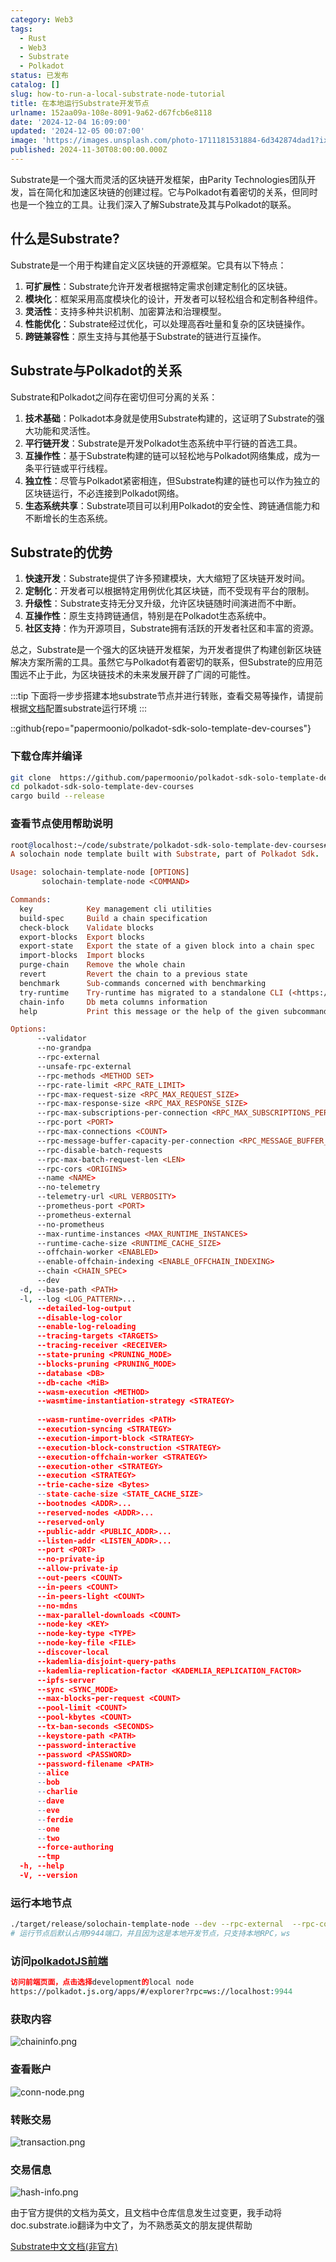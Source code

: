 ```yaml
---
category: Web3
tags:
  - Rust
  - Web3
  - Substrate
  - Polkadot
status: 已发布
catalog: []
slug: how-to-run-a-local-substrate-node-tutorial
title: 在本地运行Substrate开发节点
urlname: 152aa09a-108e-8091-9a62-d67fcb6e8118
date: '2024-12-04 16:09:00'
updated: '2024-12-05 00:07:00'
image: 'https://images.unsplash.com/photo-1711181531884-6d342874dad1?ixlib=rb-4.0.3&q=85&fm=jpg&crop=entropy&cs=srgb'
published: 2024-11-30T08:00:00.000Z
---
```


Substrate是一个强大而灵活的区块链开发框架，由Parity Technologies团队开发，旨在简化和加速区块链的创建过程。它与Polkadot有着密切的关系，但同时也是一个独立的工具。让我们深入了解Substrate及其与Polkadot的联系。


## 什么是Substrate?


Substrate是一个用于构建自定义区块链的开源框架。它具有以下特点：

1. **可扩展性**：Substrate允许开发者根据特定需求创建定制化的区块链。
2. **模块化**：框架采用高度模块化的设计，开发者可以轻松组合和定制各种组件。
3. **灵活性**：支持多种共识机制、加密算法和治理模型。
4. **性能优化**：Substrate经过优化，可以处理高吞吐量和复杂的区块链操作。
5. **跨链兼容性**：原生支持与其他基于Substrate的链进行互操作。

## Substrate与Polkadot的关系


Substrate和Polkadot之间存在密切但可分离的关系：

1. **技术基础**：Polkadot本身就是使用Substrate构建的，这证明了Substrate的强大功能和灵活性。
2. **平行链开发**：Substrate是开发Polkadot生态系统中平行链的首选工具。
3. **互操作性**：基于Substrate构建的链可以轻松地与Polkadot网络集成，成为一条平行链或平行线程。
4. **独立性**：尽管与Polkadot紧密相连，但Substrate构建的链也可以作为独立的区块链运行，不必连接到Polkadot网络。
5. **生态系统共享**：Substrate项目可以利用Polkadot的安全性、跨链通信能力和不断增长的生态系统。

## Substrate的优势

1. **快速开发**：Substrate提供了许多预建模块，大大缩短了区块链开发时间。
2. **定制化**：开发者可以根据特定用例优化其区块链，而不受现有平台的限制。
3. **升级性**：Substrate支持无分叉升级，允许区块链随时间演进而不中断。
4. **互操作性**：原生支持跨链通信，特别是在Polkadot生态系统中。
5. **社区支持**：作为开源项目，Substrate拥有活跃的开发者社区和丰富的资源。

总之，Substrate是一个强大的区块链开发框架，为开发者提供了构建创新区块链解决方案所需的工具。虽然它与Polkadot有着密切的联系，但Substrate的应用范围远不止于此，为区块链技术的未来发展开辟了广阔的可能性。


:::tip
下面将一步步搭建本地substrate节点并进行转账，查看交易等操作，请提前根据[文档](https://substrate-docs.pages.dev/en/install/macos/?mode=light)配置substrate运行环境
:::


::github{repo="papermoonio/polkadot-sdk-solo-template-dev-courses"}


### 下载仓库并编译


```bash
git clone  https://github.com/papermoonio/polkadot-sdk-solo-template-dev-courses 
cd polkadot-sdk-solo-template-dev-courses
cargo build --release
```


### 查看节点使用帮助说明


```prolog
root@localhost:~/code/substrate/polkadot-sdk-solo-template-dev-courses# ./target/release/solochain-template-node -h
A solochain node template built with Substrate, part of Polkadot Sdk.

Usage: solochain-template-node [OPTIONS]
       solochain-template-node <COMMAND>

Commands:
  key            Key management cli utilities
  build-spec     Build a chain specification
  check-block    Validate blocks
  export-blocks  Export blocks
  export-state   Export the state of a given block into a chain spec
  import-blocks  Import blocks
  purge-chain    Remove the whole chain
  revert         Revert the chain to a previous state
  benchmark      Sub-commands concerned with benchmarking
  try-runtime    Try-runtime has migrated to a standalone CLI (<https://github.com/paritytech/try-runtime-cli>). The subcommand exists as a stub and deprecation notice. It will be removed entirely some time after January 2024
  chain-info     Db meta columns information
  help           Print this message or the help of the given subcommand(s)

Options:
      --validator                                                                                Enable validator mode
      --no-grandpa                                                                               Disable GRANDPA
      --rpc-external                                                                             Listen to all RPC interfaces (default: local)
      --unsafe-rpc-external                                                                      Listen to all RPC interfaces
      --rpc-methods <METHOD SET>                                                                 RPC methods to expose. [default: auto] [possible values: auto, safe, unsafe]
      --rpc-rate-limit <RPC_RATE_LIMIT>                                                          RPC rate limiting (calls/minute) for each connection
      --rpc-max-request-size <RPC_MAX_REQUEST_SIZE>                                              Set the maximum RPC request payload size for both HTTP and WS in megabytes [default: 15]
      --rpc-max-response-size <RPC_MAX_RESPONSE_SIZE>                                            Set the maximum RPC response payload size for both HTTP and WS in megabytes [default: 15]
      --rpc-max-subscriptions-per-connection <RPC_MAX_SUBSCRIPTIONS_PER_CONNECTION>              Set the maximum concurrent subscriptions per connection [default: 1024]
      --rpc-port <PORT>                                                                          Specify JSON-RPC server TCP port
      --rpc-max-connections <COUNT>                                                              Maximum number of RPC server connections [default: 100]
      --rpc-message-buffer-capacity-per-connection <RPC_MESSAGE_BUFFER_CAPACITY_PER_CONNECTION>  The number of messages the RPC server is allowed to keep in memory [default: 64]
      --rpc-disable-batch-requests                                                               Disable RPC batch requests
      --rpc-max-batch-request-len <LEN>                                                          Limit the max length per RPC batch request
      --rpc-cors <ORIGINS>                                                                       Specify browser *origins* allowed to access the HTTP & WS RPC servers
      --name <NAME>                                                                              The human-readable name for this node
      --no-telemetry                                                                             Disable connecting to the Substrate telemetry server
      --telemetry-url <URL VERBOSITY>                                                            The URL of the telemetry server to connect to
      --prometheus-port <PORT>                                                                   Specify Prometheus exporter TCP Port
      --prometheus-external                                                                      Expose Prometheus exporter on all interfaces
      --no-prometheus                                                                            Do not expose a Prometheus exporter endpoint
      --max-runtime-instances <MAX_RUNTIME_INSTANCES>                                            The size of the instances cache for each runtime [max: 32] [default: 8]
      --runtime-cache-size <RUNTIME_CACHE_SIZE>                                                  Maximum number of different runtimes that can be cached [default: 2]
      --offchain-worker <ENABLED>                                                                Execute offchain workers on every block [default: when-authority] [possible values: always, never, when-authority]
      --enable-offchain-indexing <ENABLE_OFFCHAIN_INDEXING>                                      Enable offchain indexing API [default: false] [possible values: true, false]
      --chain <CHAIN_SPEC>                                                                       Specify the chain specification
      --dev                                                                                      Specify the development chain
  -d, --base-path <PATH>                                                                         Specify custom base path
  -l, --log <LOG_PATTERN>...                                                                     Sets a custom logging filter (syntax: `<target>=<level>`)
      --detailed-log-output                                                                      Enable detailed log output
      --disable-log-color                                                                        Disable log color output
      --enable-log-reloading                                                                     Enable feature to dynamically update and reload the log filter
      --tracing-targets <TARGETS>                                                                Sets a custom profiling filter
      --tracing-receiver <RECEIVER>                                                              Receiver to process tracing messages [default: log] [possible values: log]
      --state-pruning <PRUNING_MODE>                                                             Specify the state pruning mode
      --blocks-pruning <PRUNING_MODE>                                                            Specify the blocks pruning mode [default: archive-canonical]
      --database <DB>                                                                            Select database backend to use [possible values: rocksdb, paritydb, auto, paritydb-experimental]
      --db-cache <MiB>                                                                           Limit the memory the database cache can use
      --wasm-execution <METHOD>                                                                  Method for executing Wasm runtime code [default: compiled] [possible values: interpreted-i-know-what-i-do, compiled]
      --wasmtime-instantiation-strategy <STRATEGY>                                               The WASM instantiation method to use [default: pooling-copy-on-write] [possible values: pooling-copy-on-write, recreate-instance-copy-on-write, pooling,
                                                                                                 recreate-instance]
      --wasm-runtime-overrides <PATH>                                                            Specify the path where local WASM runtimes are stored
      --execution-syncing <STRATEGY>                                                             Runtime execution strategy for importing blocks during initial sync [possible values: native, wasm, both, native-else-wasm]
      --execution-import-block <STRATEGY>                                                        Runtime execution strategy for general block import (including locally authored blocks) [possible values: native, wasm, both, native-else-wasm]
      --execution-block-construction <STRATEGY>                                                  Runtime execution strategy for constructing blocks [possible values: native, wasm, both, native-else-wasm]
      --execution-offchain-worker <STRATEGY>                                                     Runtime execution strategy for offchain workers [possible values: native, wasm, both, native-else-wasm]
      --execution-other <STRATEGY>                                                               Runtime execution strategy when not syncing, importing or constructing blocks [possible values: native, wasm, both, native-else-wasm]
      --execution <STRATEGY>                                                                     The execution strategy that should be used by all execution contexts [possible values: native, wasm, both, native-else-wasm]
      --trie-cache-size <Bytes>                                                                  Specify the state cache size [default: 67108864]
      --state-cache-size <STATE_CACHE_SIZE>                                                      DEPRECATED: switch to `--trie-cache-size`
      --bootnodes <ADDR>...                                                                      Specify a list of bootnodes
      --reserved-nodes <ADDR>...                                                                 Specify a list of reserved node addresses
      --reserved-only                                                                            Whether to only synchronize the chain with reserved nodes
      --public-addr <PUBLIC_ADDR>...                                                             Public address that other nodes will use to connect to this node
      --listen-addr <LISTEN_ADDR>...                                                             Listen on this multiaddress
      --port <PORT>                                                                              Specify p2p protocol TCP port
      --no-private-ip                                                                            Always forbid connecting to private IPv4/IPv6 addresses
      --allow-private-ip                                                                         Always accept connecting to private IPv4/IPv6 addresses
      --out-peers <COUNT>                                                                        Number of outgoing connections we're trying to maintain [default: 8]
      --in-peers <COUNT>                                                                         Maximum number of inbound full nodes peers [default: 32]
      --in-peers-light <COUNT>                                                                   Maximum number of inbound light nodes peers [default: 100]
      --no-mdns                                                                                  Disable mDNS discovery (default: true)
      --max-parallel-downloads <COUNT>                                                           Maximum number of peers from which to ask for the same blocks in parallel [default: 5]
      --node-key <KEY>                                                                           Secret key to use for p2p networking
      --node-key-type <TYPE>                                                                     Crypto primitive to use for p2p networking [default: ed25519] [possible values: ed25519]
      --node-key-file <FILE>                                                                     File from which to read the node's secret key to use for p2p networking
      --discover-local                                                                           Enable peer discovery on local networks
      --kademlia-disjoint-query-paths                                                            Require iterative Kademlia DHT queries to use disjoint paths
      --kademlia-replication-factor <KADEMLIA_REPLICATION_FACTOR>                                Kademlia replication factor [default: 20]
      --ipfs-server                                                                              Join the IPFS network and serve transactions over bitswap protocol
      --sync <SYNC_MODE>                                                                         Blockchain syncing mode. [default: full] [possible values: full, fast, fast-unsafe, warp]
      --max-blocks-per-request <COUNT>                                                           Maximum number of blocks per request [default: 64]
      --pool-limit <COUNT>                                                                       Maximum number of transactions in the transaction pool [default: 8192]
      --pool-kbytes <COUNT>                                                                      Maximum number of kilobytes of all transactions stored in the pool [default: 20480]
      --tx-ban-seconds <SECONDS>                                                                 How long a transaction is banned for
      --keystore-path <PATH>                                                                     Specify custom keystore path
      --password-interactive                                                                     Use interactive shell for entering the password used by the keystore
      --password <PASSWORD>                                                                      Password used by the keystore
      --password-filename <PATH>                                                                 File that contains the password used by the keystore
      --alice                                                                                    Shortcut for `--name Alice --validator`
      --bob                                                                                      Shortcut for `--name Bob --validator`
      --charlie                                                                                  Shortcut for `--name Charlie --validator`
      --dave                                                                                     Shortcut for `--name Dave --validator`
      --eve                                                                                      Shortcut for `--name Eve --validator`
      --ferdie                                                                                   Shortcut for `--name Ferdie --validator`
      --one                                                                                      Shortcut for `--name One --validator`
      --two                                                                                      Shortcut for `--name Two --validator`
      --force-authoring                                                                          Enable authoring even when offline
      --tmp                                                                                      Run a temporary node
  -h, --help                                                                                     Print help (see more with '--help')
  -V, --version                                                                                  Print version
```


### 运行本地节点


```bash
./target/release/solochain-template-node --dev --rpc-external  --rpc-cors all
# 运行节点后默认占用9944端口，并且因为这是本地开发节点，只支持本地RPC，ws
```


### 访问[polkadotJS前端](https://polkadot.js.org/apps/#/explorer?rpc=ws://localhost:9944)


```prolog
访问前端页面，点击选择development的local node
https://polkadot.js.org/apps/#/explorer?rpc=ws://localhost:9944
```


### 获取内容


![chaininfo.png](https://prod-files-secure.s3.us-west-2.amazonaws.com/5d24fe63-e567-4804-86f9-9fdc62e13082/89be5adf-5619-4306-be75-45b425e3c446/chaininfo.png?X-Amz-Algorithm=AWS4-HMAC-SHA256&X-Amz-Content-Sha256=UNSIGNED-PAYLOAD&X-Amz-Credential=ASIAZI2LB466XTLF3J2Y%2F20250301%2Fus-west-2%2Fs3%2Faws4_request&X-Amz-Date=20250301T213147Z&X-Amz-Expires=3600&X-Amz-Security-Token=IQoJb3JpZ2luX2VjEHQaCXVzLXdlc3QtMiJGMEQCIHhvnjNlr%2BAspztNJCyUkTXC3h2ZIK8EQ2sEFhS%2BspyyAiAEm%2BOt4AtK%2FJJB0QExSzo2h9zIrQWUHxMx7%2FAKy30BKyqIBAit%2F%2F%2F%2F%2F%2F%2F%2F%2F%2F8BEAAaDDYzNzQyMzE4MzgwNSIMPjXnSw8Hujor0HSUKtwDQHAJogymkkY4TTO4RLmvl6264BSu4UqpbeWcR88EqpMctGVgawhtcDE4vL0MDAejgYVgrLHOvTqPpQG%2B8r%2FoOVhmQxXAbPypd7Mt16eMaq89pKijYAQ9DhwZcetMUsGqtDh8abv8qWsqTz8LBwfJwrqLfRraTzg%2FwXvAV3FgUNOCuPuuegc1PHXGxAdxN3T5Zn5%2FZoEVFdkk14a%2BfV2DGR52XB%2Fiotryve3pZqeN2Hq0NoNRZKioGoznE25Bk9YRmw0Vhyg43sDcBE3cNAtIeBKd4JgIo0g6bnS83w7zlHvJsKN0rpuROH%2By2IDyIIzZFhuYN2Dl8G%2BQW6L0V%2F6mAxg8TYB5x7HzuokKXowOG%2BXDzM3y0aw1r%2FrkN11aM7QVtCo8RjFZqvm%2BHaY5E6TdVzgMtUndlK9wZyjHvQ9OebcIRQP7G01%2Bbmy7ybV55QU4wnp6Qh6fUVnkJRzMifiuRuaimOQhjhhFitKlx3%2FsDhuolQfIyOyliek5mdVCdtOMjSZhL%2FAsK4riYxFXV1nxMgPbuNtmXYQguBNGtHuxrh%2F10wkBeOn0LT7IXqHDFueBdNNqMcVvtxElYN0DW%2BcsF2U70CE%2BUQcy1VHJmnsF0FSzmQnad4YLC1c3VPYwpMWNvgY6pgHuN2NwdR%2F3dtUh2nHDCDlFn2sy%2Fh6Tf0E7QNSrf3yn0UWav4DTN8cZG%2BVgHWwTFVrhFHICUTOVm722fx%2BqtFOvpL5HULiRVLVLnz184KOuuP3l12s0ouXyD4rjMfqmdkrNh0X%2F8HW50MoNfhCw5Kb5uusLpMxfiNxP9UOcMaQmYtlCpZ1AITwT3xz8P682%2B%2FNu8gk570SWoONaKbGy4QNtsXyBzZKK&X-Amz-Signature=b87a214c8b0f1fcf9f377e492b32408a7f4dc885e27681cf371fcfb952e14b3a&X-Amz-SignedHeaders=host&x-id=GetObject)


### 查看账户


![conn-node.png](https://prod-files-secure.s3.us-west-2.amazonaws.com/5d24fe63-e567-4804-86f9-9fdc62e13082/05964f92-c6d8-42d1-b4a1-b3a852295683/conn-node.png?X-Amz-Algorithm=AWS4-HMAC-SHA256&X-Amz-Content-Sha256=UNSIGNED-PAYLOAD&X-Amz-Credential=ASIAZI2LB466XTLF3J2Y%2F20250301%2Fus-west-2%2Fs3%2Faws4_request&X-Amz-Date=20250301T213147Z&X-Amz-Expires=3600&X-Amz-Security-Token=IQoJb3JpZ2luX2VjEHQaCXVzLXdlc3QtMiJGMEQCIHhvnjNlr%2BAspztNJCyUkTXC3h2ZIK8EQ2sEFhS%2BspyyAiAEm%2BOt4AtK%2FJJB0QExSzo2h9zIrQWUHxMx7%2FAKy30BKyqIBAit%2F%2F%2F%2F%2F%2F%2F%2F%2F%2F8BEAAaDDYzNzQyMzE4MzgwNSIMPjXnSw8Hujor0HSUKtwDQHAJogymkkY4TTO4RLmvl6264BSu4UqpbeWcR88EqpMctGVgawhtcDE4vL0MDAejgYVgrLHOvTqPpQG%2B8r%2FoOVhmQxXAbPypd7Mt16eMaq89pKijYAQ9DhwZcetMUsGqtDh8abv8qWsqTz8LBwfJwrqLfRraTzg%2FwXvAV3FgUNOCuPuuegc1PHXGxAdxN3T5Zn5%2FZoEVFdkk14a%2BfV2DGR52XB%2Fiotryve3pZqeN2Hq0NoNRZKioGoznE25Bk9YRmw0Vhyg43sDcBE3cNAtIeBKd4JgIo0g6bnS83w7zlHvJsKN0rpuROH%2By2IDyIIzZFhuYN2Dl8G%2BQW6L0V%2F6mAxg8TYB5x7HzuokKXowOG%2BXDzM3y0aw1r%2FrkN11aM7QVtCo8RjFZqvm%2BHaY5E6TdVzgMtUndlK9wZyjHvQ9OebcIRQP7G01%2Bbmy7ybV55QU4wnp6Qh6fUVnkJRzMifiuRuaimOQhjhhFitKlx3%2FsDhuolQfIyOyliek5mdVCdtOMjSZhL%2FAsK4riYxFXV1nxMgPbuNtmXYQguBNGtHuxrh%2F10wkBeOn0LT7IXqHDFueBdNNqMcVvtxElYN0DW%2BcsF2U70CE%2BUQcy1VHJmnsF0FSzmQnad4YLC1c3VPYwpMWNvgY6pgHuN2NwdR%2F3dtUh2nHDCDlFn2sy%2Fh6Tf0E7QNSrf3yn0UWav4DTN8cZG%2BVgHWwTFVrhFHICUTOVm722fx%2BqtFOvpL5HULiRVLVLnz184KOuuP3l12s0ouXyD4rjMfqmdkrNh0X%2F8HW50MoNfhCw5Kb5uusLpMxfiNxP9UOcMaQmYtlCpZ1AITwT3xz8P682%2B%2FNu8gk570SWoONaKbGy4QNtsXyBzZKK&X-Amz-Signature=25ed5e79ed00c5fd0f85ecb82ed2f9c2a625f368acee8c7906768f565762b7e5&X-Amz-SignedHeaders=host&x-id=GetObject)


### 转账交易


![transaction.png](https://prod-files-secure.s3.us-west-2.amazonaws.com/5d24fe63-e567-4804-86f9-9fdc62e13082/65593d3b-9b56-4fbe-a383-1447c903127f/transaction.png?X-Amz-Algorithm=AWS4-HMAC-SHA256&X-Amz-Content-Sha256=UNSIGNED-PAYLOAD&X-Amz-Credential=ASIAZI2LB466XTLF3J2Y%2F20250301%2Fus-west-2%2Fs3%2Faws4_request&X-Amz-Date=20250301T213147Z&X-Amz-Expires=3600&X-Amz-Security-Token=IQoJb3JpZ2luX2VjEHQaCXVzLXdlc3QtMiJGMEQCIHhvnjNlr%2BAspztNJCyUkTXC3h2ZIK8EQ2sEFhS%2BspyyAiAEm%2BOt4AtK%2FJJB0QExSzo2h9zIrQWUHxMx7%2FAKy30BKyqIBAit%2F%2F%2F%2F%2F%2F%2F%2F%2F%2F8BEAAaDDYzNzQyMzE4MzgwNSIMPjXnSw8Hujor0HSUKtwDQHAJogymkkY4TTO4RLmvl6264BSu4UqpbeWcR88EqpMctGVgawhtcDE4vL0MDAejgYVgrLHOvTqPpQG%2B8r%2FoOVhmQxXAbPypd7Mt16eMaq89pKijYAQ9DhwZcetMUsGqtDh8abv8qWsqTz8LBwfJwrqLfRraTzg%2FwXvAV3FgUNOCuPuuegc1PHXGxAdxN3T5Zn5%2FZoEVFdkk14a%2BfV2DGR52XB%2Fiotryve3pZqeN2Hq0NoNRZKioGoznE25Bk9YRmw0Vhyg43sDcBE3cNAtIeBKd4JgIo0g6bnS83w7zlHvJsKN0rpuROH%2By2IDyIIzZFhuYN2Dl8G%2BQW6L0V%2F6mAxg8TYB5x7HzuokKXowOG%2BXDzM3y0aw1r%2FrkN11aM7QVtCo8RjFZqvm%2BHaY5E6TdVzgMtUndlK9wZyjHvQ9OebcIRQP7G01%2Bbmy7ybV55QU4wnp6Qh6fUVnkJRzMifiuRuaimOQhjhhFitKlx3%2FsDhuolQfIyOyliek5mdVCdtOMjSZhL%2FAsK4riYxFXV1nxMgPbuNtmXYQguBNGtHuxrh%2F10wkBeOn0LT7IXqHDFueBdNNqMcVvtxElYN0DW%2BcsF2U70CE%2BUQcy1VHJmnsF0FSzmQnad4YLC1c3VPYwpMWNvgY6pgHuN2NwdR%2F3dtUh2nHDCDlFn2sy%2Fh6Tf0E7QNSrf3yn0UWav4DTN8cZG%2BVgHWwTFVrhFHICUTOVm722fx%2BqtFOvpL5HULiRVLVLnz184KOuuP3l12s0ouXyD4rjMfqmdkrNh0X%2F8HW50MoNfhCw5Kb5uusLpMxfiNxP9UOcMaQmYtlCpZ1AITwT3xz8P682%2B%2FNu8gk570SWoONaKbGy4QNtsXyBzZKK&X-Amz-Signature=8e03c0053b85570d9436120dbdd0a569c95cb83e995c8cabbab8a747d0d7133d&X-Amz-SignedHeaders=host&x-id=GetObject)


### 交易信息


![hash-info.png](https://prod-files-secure.s3.us-west-2.amazonaws.com/5d24fe63-e567-4804-86f9-9fdc62e13082/7b9b0ba8-edf2-4998-9e9d-9cde7a64aa23/hash-info.png?X-Amz-Algorithm=AWS4-HMAC-SHA256&X-Amz-Content-Sha256=UNSIGNED-PAYLOAD&X-Amz-Credential=ASIAZI2LB466XTLF3J2Y%2F20250301%2Fus-west-2%2Fs3%2Faws4_request&X-Amz-Date=20250301T213147Z&X-Amz-Expires=3600&X-Amz-Security-Token=IQoJb3JpZ2luX2VjEHQaCXVzLXdlc3QtMiJGMEQCIHhvnjNlr%2BAspztNJCyUkTXC3h2ZIK8EQ2sEFhS%2BspyyAiAEm%2BOt4AtK%2FJJB0QExSzo2h9zIrQWUHxMx7%2FAKy30BKyqIBAit%2F%2F%2F%2F%2F%2F%2F%2F%2F%2F8BEAAaDDYzNzQyMzE4MzgwNSIMPjXnSw8Hujor0HSUKtwDQHAJogymkkY4TTO4RLmvl6264BSu4UqpbeWcR88EqpMctGVgawhtcDE4vL0MDAejgYVgrLHOvTqPpQG%2B8r%2FoOVhmQxXAbPypd7Mt16eMaq89pKijYAQ9DhwZcetMUsGqtDh8abv8qWsqTz8LBwfJwrqLfRraTzg%2FwXvAV3FgUNOCuPuuegc1PHXGxAdxN3T5Zn5%2FZoEVFdkk14a%2BfV2DGR52XB%2Fiotryve3pZqeN2Hq0NoNRZKioGoznE25Bk9YRmw0Vhyg43sDcBE3cNAtIeBKd4JgIo0g6bnS83w7zlHvJsKN0rpuROH%2By2IDyIIzZFhuYN2Dl8G%2BQW6L0V%2F6mAxg8TYB5x7HzuokKXowOG%2BXDzM3y0aw1r%2FrkN11aM7QVtCo8RjFZqvm%2BHaY5E6TdVzgMtUndlK9wZyjHvQ9OebcIRQP7G01%2Bbmy7ybV55QU4wnp6Qh6fUVnkJRzMifiuRuaimOQhjhhFitKlx3%2FsDhuolQfIyOyliek5mdVCdtOMjSZhL%2FAsK4riYxFXV1nxMgPbuNtmXYQguBNGtHuxrh%2F10wkBeOn0LT7IXqHDFueBdNNqMcVvtxElYN0DW%2BcsF2U70CE%2BUQcy1VHJmnsF0FSzmQnad4YLC1c3VPYwpMWNvgY6pgHuN2NwdR%2F3dtUh2nHDCDlFn2sy%2Fh6Tf0E7QNSrf3yn0UWav4DTN8cZG%2BVgHWwTFVrhFHICUTOVm722fx%2BqtFOvpL5HULiRVLVLnz184KOuuP3l12s0ouXyD4rjMfqmdkrNh0X%2F8HW50MoNfhCw5Kb5uusLpMxfiNxP9UOcMaQmYtlCpZ1AITwT3xz8P682%2B%2FNu8gk570SWoONaKbGy4QNtsXyBzZKK&X-Amz-Signature=1999b6849326fab6f81edad6c90bf31f7760463502243fb2ca534e2089e1ae78&X-Amz-SignedHeaders=host&x-id=GetObject)


由于官方提供的文档为英文，且文档中仓库信息发生过变更，我手动将doc.substrate.io翻译为中文了，为不熟悉英文的朋友提供帮助


[ Substrate中文文档(非官方)](https://substrate-docs.pages.dev/en/tutorials/build-a-blockchain/?mode=light)

